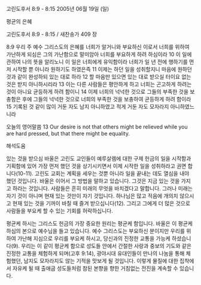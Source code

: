 고린도후서 8:9 - 8:15 
2005년 06월 19일 (일)

평균의 은혜



고린도후서 8:9 - 8:15 / 새찬송가 409 장


8:9 우리 주 예수 그리스도의 은혜를 너희가 알거니와 부요하신 이로서 너희를 위하여 가난하게 되심은 그의 가난함으로 말미암아 너희를 부요하게 하려 하심이라 10 이 일에 관하여 나의 뜻을 알리노니 이 일은 너희에게 유익함이라 너희가 일 년 전에 행하기를 먼저 시작할 뿐 아니라 원하기도 하였은즉 11 이제는 하던 일을 성취할지니 마음에 원하던 것과 같이 완성하되 있는 대로 하라 12 할 마음만 있으면 있는 대로 받으실 터이요 없는 것은 받지 아니하시리라 13 이는 다른 사람들은 평안하게 하고 너희는 곤고하게 하려는 것이 아니요 균등하게 하려 함이니 14 이제 너희의 넉넉한 것으로 그들의 부족한 것을 보충함은 후에 그들의 넉넉한 것으로 너희의 부족한 것을 보충하여 균등하게 하려 함이라 15 기록된 것 같이 많이 거둔 자도 남지 아니하였고 적게 거둔 자도 모자라지 아니하였느니라 

오늘의 영어말씀 
13 Our desire is not that others might be relieved while you are hard pressed, but that there might be equality.

해석도움





있는 것을 받으심 
바울은 고린도 교인들이 예루살렘에 대한 구제 헌금의 일을 시작함과 기획함에 있어 가장 먼저 했던 것을 상기시키면서 이제 시작한 일을 성취하라고 권면 합니다(10-11). 고린도 교회는 계획을 세우는 것뿐 아니라 일을 끝내는 데도 열심을 내야 했던 것입니다. 바울은 이어서 그 방법을 말하고 있습니다. 그것은 지금 있는 것을 가지고 하라는 것입니다. 사람들은 흔히 미래의 무엇을 바치겠다고 말합니다. 그러나 미래는 자기 것이 아니며 현재 있는 것만이 자기 것입니다. 하나님은 많고 적음에 개의치 않으시고 현재 있는 것을 기꺼이 바칠 때 즐겨 받으십니다(12). 그리고 그에게 더 많은 것으로 사람들을 부요케 할 수 있는 기회를 허락하십니다. 

평균케 하시는 그리스도 
헌금의 가장 중요한 원리는 평균케 함입니다. 바울은 이 평균케 하심의 본으로 예수님을 들고 있습니다. 예수 그리스도는 부요하신 분이지만 우리를 위하여 가난해 지심으로 우리를 부요케 하시고, 당신과의 진정한 교통을 가능케 하셨습니다(9). 우리는 이 같이 평균케 함으로 성도들 안에서 간절한 사랑과 중보의 기도와 같은 진정한 교통을 체험하게 되며(고후 9:14), 광야시대 유대인들이 만나의 나눔을 통해 체험했던, 남지도 모자라지도 않는 기적을 맛보게 될 것입니다. 이렇게 물질에 대한 집착에서 자유케 될 때 출애굽 성도들처럼 참된 본향을 향한 거침없는 전진을 계속할 수 있습니다.